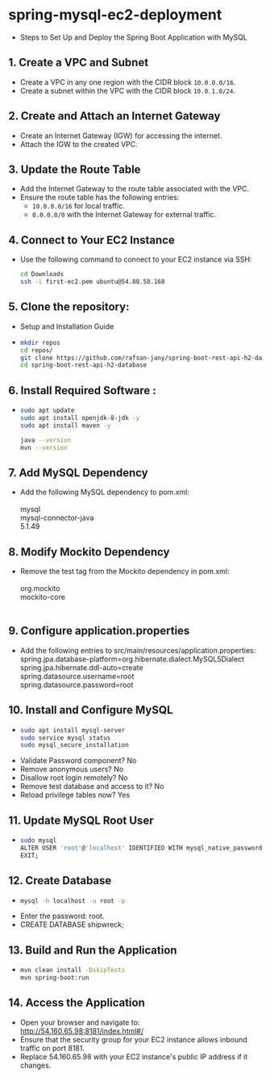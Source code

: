 # spring-mysql-ec2-deployment
- Steps to Set Up and Deploy the Spring Boot Application with MySQL

## 1. Create a VPC and Subnet
- Create a VPC in any one region with the CIDR block `10.0.0.0/16`.
- Create a subnet within the VPC with the CIDR block `10.0.1.0/24`.

## 2. Create and Attach an Internet Gateway
- Create an Internet Gateway (IGW) for accessing the internet.
- Attach the IGW to the created VPC.

## 3. Update the Route Table
- Add the Internet Gateway to the route table associated with the VPC.
- Ensure the route table has the following entries:
  - `10.0.0.0/16` for local traffic.
  - `0.0.0.0/0` with the Internet Gateway for external traffic.

## 4. Connect to Your EC2 Instance
- Use the following command to connect to your EC2 instance via SSH:
  ```bash
  cd Downloads
  ssh -i first-ec2.pem ubuntu@54.88.58.168

## 5. Clone the repository:
- Setup and Installation Guide
- ```bash
  mkdir repos
  cd repos/
  git clone https://github.com/rafsan-jany/spring-boot-rest-api-h2-database.git
  cd spring-boot-rest-api-h2-database  

## 6. Install Required Software :
- ```bash
  sudo apt update  
  sudo apt install openjdk-8-jdk -y  
  sudo apt install maven -y  

  java --version  
  mvn --version  

## 7. Add MySQL Dependency  
- Add the following MySQL dependency to pom.xml:  
  <dependency>  
      <groupId>mysql</groupId>  
      <artifactId>mysql-connector-java</artifactId>  
      <version>5.1.49</version>  <!-- Update the version if needed -->  
  </dependency>  

## 8. Modify Mockito Dependency  
- Remove the <scope>test</scope> tag from the Mockito dependency in pom.xml:  
  <dependency>  
      <groupId>org.mockito</groupId>  
      <artifactId>mockito-core</artifactId>  
      <!-- Remove this line: <scope>test</scope> -->  
  </dependency>  

## 9. Configure application.properties  
- Add the following entries to src/main/resources/application.properties:  
  spring.jpa.database-platform=org.hibernate.dialect.MySQL5Dialect  
  spring.jpa.hibernate.ddl-auto=create  
  spring.datasource.username=root  
  spring.datasource.password=root  

## 10. Install and Configure MySQL  
- ```bash
  sudo apt install mysql-server  
  sudo service mysql status  
  sudo mysql_secure_installation  

- Validate Password component? No  
- Remove anonymous users? No  
- Disallow root login remotely? No  
- Remove test database and access to it? No  
- Reload privilege tables now? Yes  

## 11. Update MySQL Root User
- ```bash
  sudo mysql  
  ALTER USER 'root'@'localhost' IDENTIFIED WITH mysql_native_password BY 'root';  
  EXIT;  

## 12. Create Database 
- ```bash
  mysql -h localhost -u root -p  
- Enter the password: root.  
- CREATE DATABASE shipwreck;  

## 13. Build and Run the Application  
- ```bash
  mvn clean install -DskipTests  
  mvn spring-boot:run  

## 14. Access the Application  
- Open your browser and navigate to:  
  http://54.160.65.98:8181/index.html#/  
- Ensure that the security group for your EC2 instance allows inbound traffic on port 8181.  
- Replace 54.160.65.98 with your EC2 instance's public IP address if it changes.  
